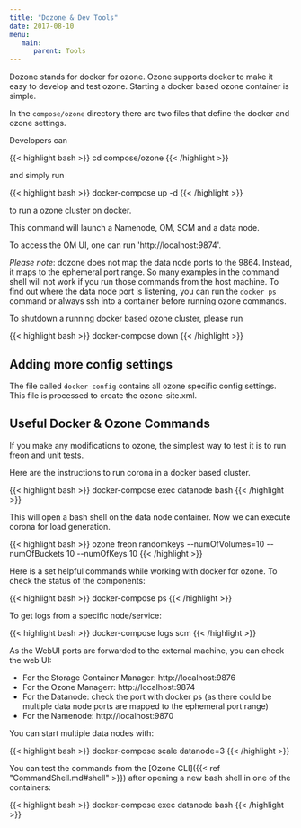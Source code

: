 ```yaml
---
title: "Dozone & Dev Tools"
date: 2017-08-10
menu:
   main:
      parent: Tools
---
```


<!---
  Licensed to the Apache Software Foundation (ASF) under one or more
  contributor license agreements.  See the NOTICE file distributed with
  this work for additional information regarding copyright ownership.
  The ASF licenses this file to You under the Apache License, Version 2.0
  (the "License"); you may not use this file except in compliance with
  the License.  You may obtain a copy of the License at

      http://www.apache.org/licenses/LICENSE-2.0

  Unless required by applicable law or agreed to in writing, software
  distributed under the License is distributed on an "AS IS" BASIS,
  WITHOUT WARRANTIES OR CONDITIONS OF ANY KIND, either express or implied.
  See the License for the specific language governing permissions and
  limitations under the License.
-->

Dozone stands for docker for ozone. Ozone supports docker to make it easy to develop and test ozone.  Starting a docker based ozone container is simple.

In the `compose/ozone` directory there are two files that define the docker and ozone settings.

Developers can

{{< highlight bash >}}
cd compose/ozone
{{< /highlight >}}

and simply run

{{< highlight bash >}}
docker-compose up -d
{{< /highlight >}}

to run a ozone cluster on docker.

This command will launch a Namenode, OM, SCM and a data node.

To access the OM UI, one can run 'http://localhost:9874'.

_Please note_: dozone does not map the data node ports to the 9864. Instead, it maps to the ephemeral port range. So many examples in the command shell will not work if you run those commands from the host machine. To find out where the data node port is listening, you can run the `docker ps` command or always ssh into a container before running ozone commands.

To shutdown a running docker based ozone cluster, please run

{{< highlight bash >}}
docker-compose down
{{< /highlight >}}


Adding more config settings
---------------------------
The file called `docker-config` contains all ozone specific config settings. This file is processed to create the ozone-site.xml.

Useful Docker & Ozone Commands
------------------------------

If you make any modifications to ozone, the simplest way to test it is to run freon and unit tests.

Here are the instructions to run corona in a docker based cluster.

{{< highlight bash >}}
docker-compose exec datanode bash
{{< /highlight >}}

This will open a bash shell on the data node container.
Now we can execute corona for load generation.

{{< highlight bash >}}
ozone freon randomkeys --numOfVolumes=10 --numOfBuckets 10 --numOfKeys 10
{{< /highlight >}}

Here is a set  helpful commands while working with docker for ozone.
To check the status of the components:

{{< highlight bash >}}
docker-compose ps
{{< /highlight >}}

To get logs from a specific node/service:

{{< highlight bash >}}
docker-compose logs scm
{{< /highlight >}}


As the WebUI ports are forwarded to the external machine, you can check the web UI:

* For the Storage Container Manager: http://localhost:9876
* For the Ozone Managerr: http://localhost:9874
* For the Datanode: check the port with docker ps (as there could be multiple data node ports are mapped to the ephemeral port range)
* For the Namenode: http://localhost:9870

You can start multiple data nodes with:

{{< highlight bash >}}
docker-compose scale datanode=3
{{< /highlight >}}

You can test the commands from the [Ozone CLI]({{< ref "CommandShell.md#shell" >}}) after opening a new bash shell in one of the containers:

{{< highlight bash >}}
docker-compose exec datanode bash
{{< /highlight >}}
